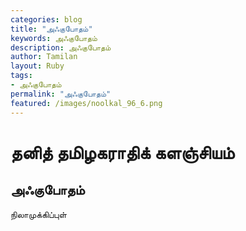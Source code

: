 ```yaml
---  
categories: blog  
title: "அஃகுபோதம்"
keywords: அஃகுபோதம்  
description: அஃகுபோதம்
author: Tamilan  
layout: Ruby  
tags:     
- அஃகுபோதம்
permalink: "அஃகுபோதம்"  
featured: /images/noolkal_96_6.png  
--- 
```

# தனித் தமிழகராதிக் களஞ்சியம்
## அஃகுபோதம்

நிலாமுக்கிப்புள்  
